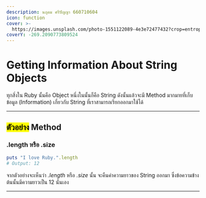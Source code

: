 ```yaml
---
description: นฤดม ศรีปัญญา 660710604
icon: function
cover: >-
  https://images.unsplash.com/photo-1551122089-4e3e72477432?crop=entropy&cs=srgb&fm=jpg&ixid=M3wxOTcwMjR8MHwxfHNlYXJjaHwzfHxydWJ5fGVufDB8fHx8MTc1NjQ2OTQ3Nnww&ixlib=rb-4.1.0&q=85
coverY: -269.2090773809524
---
```


# Getting Information About String Objects

ทุกสิ่งใน Ruby นั้นคือ Object หนึ่งในนั้นก็คือ String ดังนั้นแล้วจะมี Method มากมายที่เก็บข้อมูล (Information) เกี่ยวกับ String ที่เราสามารถเรียกออกมาใช้ได้

***

## <mark style="color:$danger;">ตัวอย่าง</mark> Method

### .length หรือ .size

```ruby
puts "I love Ruby.".length 
# Output: 12
```

จากตัวอย่างจะเห็นว่า _.length_ หรือ _.size_ นั้น จะคืนค่าความยาวของ String ออกมา ซึ่งข้อความข้างต้นนั้นมีความยาวเป็น 12 นั่นเอง

***

